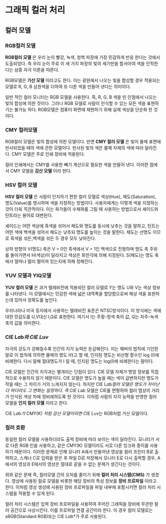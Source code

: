 # 그래픽 컬러 처리

## 컬러 모델

### RGB컬러 모델

**RGB컬러 모델** 은 우리 눈이 빨강, 녹색, 청핵 파장에 가장 민감하게 반응 한다는 것에서 도출되었다. 즉 우리 눈이 주로 이 세 가지 파장의 빛의 세기만을 합서아여 색을 인힉한다는 삼중 자극 이론을 따른다.

RGB모델은 **가산 모델** 이라고도 한다. 이는 광원에서 나오는 빛을 합성할 경우 적용되는 모델로 R, G, B 삼원색을 더하여 또 다른 색을 만들어 낸다는 의미이다.

일반 적인 컬러 모니터는 RGB 모델을 사용한다. 즉, R, G, B 색을 띤 인점에서 나오는 빛의 합성에 의한 것이다. 그러나 RGB 모델로 사람이 인식할 수 있는 모든 색을 표현하기는 불가능 하다. RGB모델은 컴퓨터 화면에 재현하기 위해 실제 색상을 단순화 한 것이다.

### CMY 컬러모델
RGB컬러 모델은 빛의 합성에 의한 모델이다. 반면 **CMY 컬러 모델** 은 빛이 물체 표면에 반사되었을 때의 색에 관한 모델이다. 반사된 빛의 색은 물체 자체의 색에 따라 달라진다. CMY 모델은 주로 인쇄 장비에 적용된다.

컬러 인쇄에서는 CMY를 사용한 빼기 계산으로 필요한 색을 만들어 낸다. 이러한 점에서 CMY 모델을 **감산 모델** 이라 한다.

### HSV 컬러 모델

**HSV 컬러 모델** 은 사람이 인지하기 편한 컬러 모델로 색상(Hue), 채도(Saturation), 명도(Value)를 명시하며 색을 지정하는 방법이다. 사용자에게는 이렇게 색을 지정하는 것이 더욱 직관적이다. 이는 화가들이 수채화를 그릴 때 사용하는 방법으로서 셰이드와 틴트라는 용어로 대변된다.

셰이드는 어떤 색상에 흑색을 섞어서 채도와 명도를 동시에 낮추는 것을 말하고, 틴트는 어떤 색에 백색을 섞어서 채도는 낮추되 명도를 높이는 것을 말한다. 채도는 선명도 이므로 흑색을 섞든,백색을 섞든 두 경우 모두 낮아진다.

상하 방향의 V(명도) 축은 V = 0인 흑색에서 V = 1인 백색으로 진행하며 명도 축 주위를 돌아가면서 H(색상)이 달라지고 색상은 회전각에 의해 지정된다. S(채도)는 명도 축에서 얼마나 멀리 떨어져 있는지에 의해 정해진다.

### YUV 모델과 YIQ모델

**YUV 컬러 모델** 은 과거 텔레비전에 적용되던 컬러 모델로 Y는 명도 U와 V는 색상 정보를 나타낸다. 이 모델에서는 민감한 색에 넓은 대역폭을 할당함으로써 해상 색을 표현하는데 있어서 정확도를 높인다.

우리나라나 미국 등지에서 사용하는 텔레비전 표준은 NTSC방식이다. 이 방식에는 색에 대한 민감도를 U,V대신 I,Q로 표현한다. 여기서 I는 주황-청색 축의 값, Q는 자주-녹색축의 값을 의미한다.

### CIE L*a*b*와 CIE L*u*v*

자극의 강도가 강해질수록 인간의 지각 능력은 둔감해진다. 이는 웨버의 법칙에 기인한 말로 이 법칙에 의하면 물체의 명도 I라고 할 때, 인지된 명도는 비선형 함수인 log (I)에 비례한다. 다시 말해 절대명도가 I 일 때, 인지된 명도는 log(I)에 비례한다는 말이다.

CIE 모델은 인간의 지각과는 별개라는 단점이 있다. CIE 모델 자체가 명암 정보를 직접적으로 수용하지 않기 때문이다. CIE 모델은 명도가 높을 때는 색이 급변하지만 명도가 작을 때는 그 차이가 거의 느껴지지 않는다. 하지만 CIE L*a*b*컬러 모델은 명도가 차이난다 하더라도 그 변화는 일정하다. 즉 CIE L*a*b* 모델은 CIE를 면형하여 컬러 맵상의 거리가 인식된 색상 차에 정비례하도록 한 것이다. 이처럼 사람의 지각 능력을 반영한 컬러 모델을 **인지 컬러 모델** 이라고 한다.

CIE L*a*b*가 CMY(K) 처럼 감산 모델이라면 CIE L*u*v*는 RGB처럼 가산 모델이다.

### 컬러 호환

동일한 컬러 모델을 사용하더라도 출력 장비에 따라 보이는 색이 달라진다. 모니터가 서로 다른 RGB 인을 사용하고, 같은 CMY(K) 모델이라도 서로 다른 잉크와 종이를 사용하기 때문이다. 이러한 문제로 인해 모니터 A에서 만들어낸 영상을 컬러 프린터 B로 출력하고, 스캐너 C로 입력을 받은 후 파일 D로 저장해서 모니터 E로 다시 출력할 경우, A에서의 영상과 E에서의 영상은 절대로 같을 수 없는 문제가 생긴다는 것이다.

위와 같은 문제 즉, 컬러모델 간의 오차를 줄이기 위해 **컬러 처리 시스템(CMS)** 가 생겼다. 영상에 사용된 컬로 모델을 비롯한 해당 장비의 특성 정보를 **장비 프로파일** 이라고 한다. 이처럼 영상 생성에 사용된 장비 프로파일을 파일 내부에 포함시키면 컬러 처리 시스템을 적용할 수 있게 된다.

컬러 처리 시스템은 입력 장비 프로파일을 사용하여 주어진 그래픽을 장비에 무관한 컬러 공간으로 사상시킨다. 이를 프로파일 연결 공간이라 한다. 이 경우 컬러 모델로는 sRGB(Standard RGB)또는 CIE L*a*b*가 주로 사용된다. 
